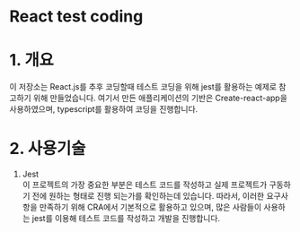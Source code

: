 # React test coding

# 1. 개요
이 저장소는 React.js를 추후 코딩할때 테스트 코딩을 위해 jest를 활용하는 예제로 참고하기 위해 만들었습니다. 여기서 만든 애플리케이션의 기반은 Create-react-app을 사용하였으며, typescript를 활용하여 코딩을 진행합니다.

# 2. 사용기술
1. Jest  
이 프로젝트의 가장 중요한 부분은 테스트 코드를 작성하고 실제 프로젝트가 구동하기 전에 원하는 형태로 진행 되는가를 확인하는데 있습니다.
따라서, 이러한 요구사항을 만족하기 위해 CRA에서 기본적으로 활용하고 있으며, 많은 사람들이 사용하는 jest를 이용해 테스트 코드를 작성하고 개발을 진행합니다.